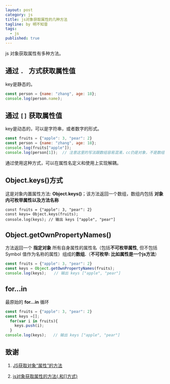 ```yaml
---
layout: post
category: js
title: js对象获取属性的几种方法
tagline: by 明不知昔
tags: 
  - js
published: true
---
```


js 对象获取属性有多种方法。

<!--more-->

## 通过 `. ` 方式获取属性值

key是静态的。

``` js
const person = {name: "zhang", age: 18};
console.log(person.name);
```



## 通过 `[]` 获取属性值

key是动态的，可以是字符串，或者数字的形式。

``` js
const fruits = {"apple": 3, "pear": 2}
const person = {name: "zhang", age: 18};
console.log(fruits["apple"]);
console.log(person[1]);  // 注意这里的写法跟数组容易混淆，cc仍是对象，不是数组
```

通过使用这种方式，可以在属性名定义和使用上实现解耦。



## Object.keys()方式

这是对象内置属性方法: **Object.keys()**；该方法返回一个数组，数组内包括 **对象内可枚举属性以及方法名称**

``` JS
const fruits = {"apple": 3, "pear": 2}
const keys= Object.keys(fruits);
console.log(keys); // 输出 keys ["apple", "pear"]
```



## Object.getOwnPropertyNames()

方法返回一个 **指定对象** 所有自身属性的属性名（包括**不可枚举属性**, 但不包括 Symbol 值作为名称的属性）组成的**数组.**（**不可枚举: 比如属性是一个js方法**）

``` js
const fruits = {"apple": 3, "pear": 2}
const keys = Object.getOwnPropertyNames(fruits);
console.log(keys);　　// 输出 keys ["apple", "pear"]
```



## for...in

最原始的 **for...in** 循环

``` js
const fruits = {"apple": 3, "pear": 2}
const keys =[];
  for(var i in fruits){
    keys.push(i);
  }
console.log(keys);   // 输出 keys ["apple", "pear"]
```



## 致谢

1. [JS获取对象“属性”的方法](https://www.cnblogs.com/yangyi9343/p/9298276.html)

2. [js对象获取属性的方法(.和[]方式)](https://blog.csdn.net/u012491783/article/details/86540044)

